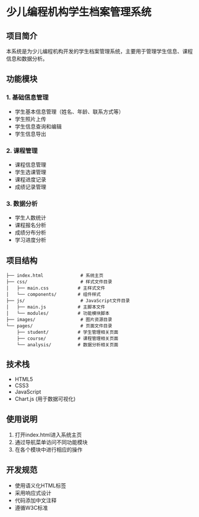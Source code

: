 # 少儿编程机构学生档案管理系统

## 项目简介
本系统是为少儿编程机构开发的学生档案管理系统，主要用于管理学生信息、课程信息和数据分析。

## 功能模块
### 1. 基础信息管理
- 学生基本信息管理（姓名、年龄、联系方式等）
- 学生照片上传
- 学生信息查询和编辑
- 学生信息导出

### 2. 课程管理
- 课程信息管理
- 学生选课管理
- 课程进度记录
- 成绩记录管理

### 3. 数据分析
- 学生人数统计
- 课程报名分析
- 成绩分布分析
- 学习进度分析

## 项目结构
```
├── index.html              # 系统主页
├── css/                    # 样式文件目录
│   ├── main.css           # 主样式文件
│   └── components/        # 组件样式
├── js/                     # JavaScript文件目录
│   ├── main.js            # 主脚本文件
│   └── modules/           # 功能模块脚本
├── images/                 # 图片资源目录
└── pages/                  # 页面文件目录
    ├── student/           # 学生管理相关页面
    ├── course/            # 课程管理相关页面
    └── analysis/          # 数据分析相关页面
```

## 技术栈
- HTML5
- CSS3
- JavaScript
- Chart.js (用于数据可视化)

## 使用说明
1. 打开index.html进入系统主页
2. 通过导航菜单访问不同功能模块
3. 在各个模块中进行相应的操作

## 开发规范
- 使用语义化HTML标签
- 采用响应式设计
- 代码添加中文注释
- 遵循W3C标准 